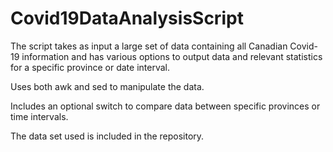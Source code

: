 # Covid19DataAnalysisScript
The script takes as input a large set of data containing all Canadian Covid-19 information and has various options to output data and relevant statistics for a specific province or date interval. 

Uses both awk and sed to manipulate the data. 

Includes an optional switch to compare data between specific provinces or time intervals. 

The data set used is included in the repository. 
